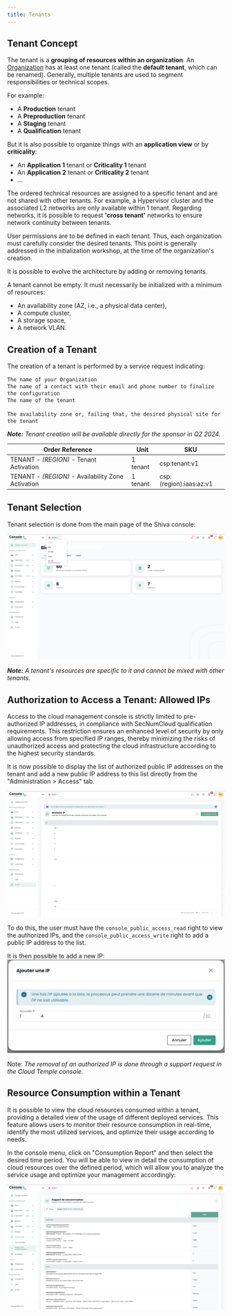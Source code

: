 ```yaml
---
title: Tenants
---
```


## Tenant Concept

The tenant is a __grouping of resources within an organization__. An [Organization](organisations.md) has at least one tenant (called the __default tenant__, which can be renamed). Generally, multiple tenants are used to segment responsibilities or technical scopes.

For example:

- A __Production__ tenant
- A __Preproduction__ tenant
- A __Staging__ tenant
- A __Qualification__ tenant

But it is also possible to organize things with an __application view__ or by __criticality__:

- An __Application 1__ tenant or __Criticality 1__ tenant
- An __Application 2__ tenant or __Criticality 2__ tenant
- ...

The ordered technical resources are assigned to a specific tenant and are not shared with other tenants. For example, a Hypervisor cluster and the associated L2 networks are only available within 1 tenant.
Regarding networks, it is possible to request __'cross tenant'__ networks to ensure network continuity between tenants.

User permissions are to be defined in each tenant. Thus, each organization must carefully consider the desired tenants. This point is generally addressed in the initialization workshop, at the time of the organization's creation.

It is possible to evolve the architecture by adding or removing tenants.

A tenant cannot be empty. It must necessarily be initialized with a minimum of resources:

- An availability zone (AZ, i.e., a physical data center),
- A compute cluster,
- A storage space,
- A network VLAN.

## Creation of a Tenant

The creation of a tenant is performed by a service request indicating:

    The name of your Organization
    The name of a contact with their email and phone number to finalize the configuration
    The name of the tenant

    The availability zone or, failing that, the desired physical site for the tenant

*__Note:__ Tenant creation will be available directly for the sponsor in Q2 2024.*

| Order Reference                                              | Unit     | SKU                     |  
|--------------------------------------------------------------|----------|-------------------------|
| TENANT - *(REGION)* - Tenant Activation                      | 1 tenant | csp:tenant:v1           |
| TENANT - *(REGION)* - Availability Zone Activation           | 1 tenant | csp:(region):iaas:az:v1 |


## Tenant Selection

Tenant selection is done from the main page of the Shiva console:

![](images/shiva_tenant.png)

*__Note:__ A tenant's resources are specific to it and cannot be mixed with other tenants.*

## Authorization to Access a Tenant: Allowed IPs
Access to the cloud management console is strictly limited to pre-authorized IP addresses, in compliance with SecNumCloud qualification requirements. This restriction ensures an enhanced level of security by only allowing access from specified IP ranges, thereby minimizing the risks of unauthorized access and protecting the cloud infrastructure according to the highest security standards.

It is now possible to display the list of authorized public IP addresses on the tenant and add a new public IP address to this list directly from the "Administration > Access" tab.

![](images/shiva_ip_access_management_01.png)

To do this, the user must have the `console_public_access_read` right to view the authorized IPs, and the `console_public_access_write` right to add a public IP address to the list.

It is then possible to add a new IP:
![](images/shiva_ip_access_management_02.png)

Note: *The removal of an authorized IP is done through a support request in the Cloud Temple console.*

## Resource Consumption within a Tenant

It is possible to view the cloud resources consumed within a tenant, providing a detailed view of the usage of different deployed services. This feature allows users to monitor their resource consumption in real-time, identify the most utilized services, and optimize their usage according to needs.

In the console menu, click on "Consumption Report" and then select the desired time period. You will be able to view in detail the consumption of cloud resources over the defined period, which will allow you to analyze the service usage and optimize your management accordingly:

![](images/shiva_tenant_ressources_01.png)